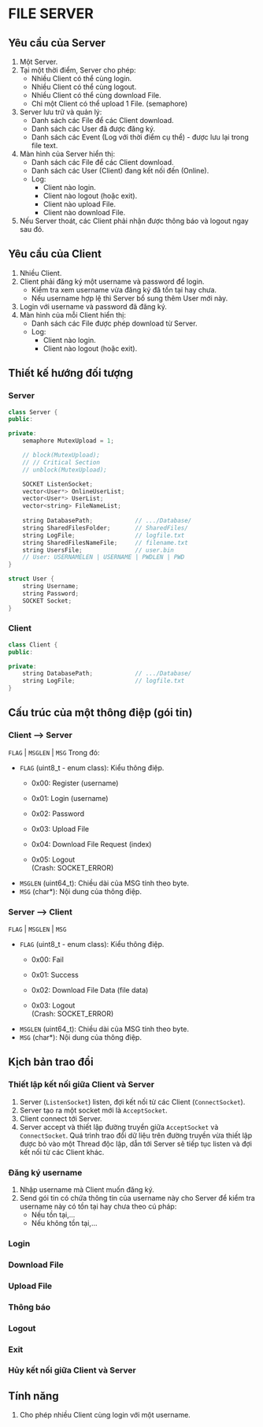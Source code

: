 # FILE SERVER

## Yêu cầu của Server
1. Một Server.
2. Tại một thời điểm, Server cho phép:
    * Nhiều Client có thể cùng login.
    * Nhiều Client có thể cùng logout.
    * Nhiều Client có thể cùng download File.
    * Chỉ một Client có thể upload 1 File. (semaphore)
3. Server lưu trữ và quản lý:
    * Danh sách các File để các Client download.
    * Danh sách các User đã được đăng ký.
    * Danh sách các Event (Log với thời điểm cụ thể) - được lưu lại trong file text.
4. Màn hình của Server hiển thị:
    * Danh sách các File để các Client download.
    * Danh sách các User (Client) đang kết nối đến (Online).
    * Log:
        - Client nào login.
        - Client nào logout (hoặc exit).
        - Client nào upload File.
        - Client nào download File.
5. Nếu Server thoát, các Client phải nhận được thông báo và logout ngay sau đó.


## Yêu cầu của Client
1. Nhiều Client.
2. Client phải đăng ký một username và password để login.
    * Kiểm tra xem username vừa đăng ký đã tồn tại hay chưa.
    * Nếu username hợp lệ thì Server bổ sung thêm User mới này.
3. Login với username và password đã đăng ký.
4. Màn hình của mỗi Client hiển thị:
    * Danh sách các File được phép download từ Server.
    * Log:
        - Client nào login.
        - Client nào logout (hoặc exit).


## Thiết kế hướng đối tượng
### Server
```cpp
class Server {
public:

private:
    semaphore MutexUpload = 1;

    // block(MutexUpload);
    // // Critical Section
    // unblock(MutexUpload);

    SOCKET ListenSocket;
    vector<User*> OnlineUserList;
    vector<User*> UserList;
    vector<string> FileNameList;
    
    string DatabasePath;            // .../Database/
    string SharedFilesFolder;       // SharedFiles/
    string LogFile;                 // logfile.txt
    string SharedFilesNameFile;     // filename.txt
    string UsersFile;               // user.bin
    // User: USERNAMELEN | USERNAME | PWDLEN | PWD
}

struct User {
    string Username;
    string Password;
    SOCKET Socket;
}
```
### Client
```cpp
class Client {
public:

private:
    string DatabasePath;            // .../Database/
    string LogFile;                 // logfile.txt
}
```

## Cấu trúc của một thông điệp (gói tin)
### Client --> Server
`FLAG` | `MSGLEN` | `MSG`
Trong đó:
* `FLAG` (uint8_t - enum class): Kiểu thông điệp.
    - 0x00: Register (username)
    - 0x01: Login (username)
    - 0x02: Password
    - 0x03: Upload File
    
    - 0x04: Download File Request (index)
    - 0x05: Logout  
    (Crash: SOCKET_ERROR)
* `MSGLEN` (uint64_t): Chiều dài của MSG tính theo byte.
* `MSG` (char*): Nội dung của thông điệp.

### Server --> Client
`FLAG` | `MSGLEN` | `MSG`
* `FLAG` (uint8_t - enum class): Kiểu thông điệp.
    - 0x00: Fail
    - 0x01: Success
    
    - 0x02: Download File Data (file data)
    - 0x03: Logout  
    (Crash: SOCKET_ERROR)
* `MSGLEN` (uint64_t): Chiều dài của MSG tính theo byte.
* `MSG` (char*): Nội dung của thông điệp.

## Kịch bản trao đổi
### Thiết lập kết nối giữa Client và Server
1. Server (`ListenSocket`) listen, đợi kết nối từ các Client (`ConnectSocket`).
2. Server tạo ra một socket mới là `AcceptSocket`.
3. Client connect tới Server.
4. Server accept và thiết lập đường truyền giữa `AcceptSocket` và `ConnectSocket`. Quá trình trao đổi dữ liệu trên đường truyền vừa thiết lập được bỏ vào một Thread độc lập, dẫn tới Server sẽ tiếp tục listen và đợi kết nối từ các Client khác.

### Đăng ký username
1. Nhập username mà Client muốn đăng ký.
2. Send gói tin có chứa thông tin của username này cho Server để kiểm tra username này có tồn tại hay chưa theo cú pháp:
    * Nếu tồn tại,...
    * Nếu không tồn tại,...

### Login


### Download File


### Upload File


### Thông báo


### Logout


### Exit


### Hủy kết nối giữa Client và Server


## Tính năng
1. Cho phép nhiều Client cùng login với một username.